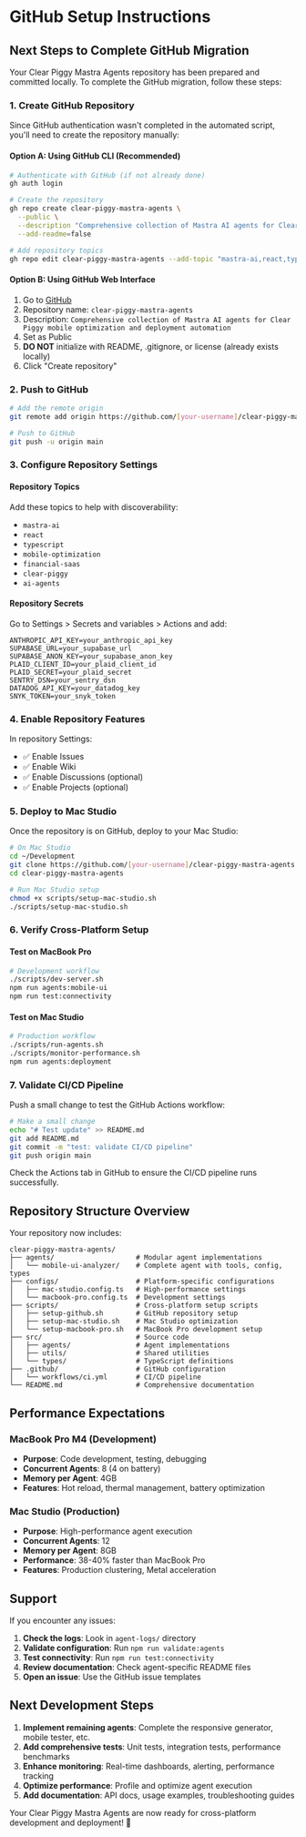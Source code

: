 # GitHub Setup Instructions

## Next Steps to Complete GitHub Migration

Your Clear Piggy Mastra Agents repository has been prepared and committed locally. To complete the GitHub migration, follow these steps:

### 1. Create GitHub Repository

Since GitHub authentication wasn't completed in the automated script, you'll need to create the repository manually:

#### Option A: Using GitHub CLI (Recommended)
```bash
# Authenticate with GitHub (if not already done)
gh auth login

# Create the repository
gh repo create clear-piggy-mastra-agents \
  --public \
  --description "Comprehensive collection of Mastra AI agents for Clear Piggy mobile optimization and deployment automation" \
  --add-readme=false

# Add repository topics
gh repo edit clear-piggy-mastra-agents --add-topic "mastra-ai,react,typescript,mobile-optimization,financial-saas,clear-piggy,ai-agents"
```

#### Option B: Using GitHub Web Interface
1. Go to [GitHub](https://github.com/new)
2. Repository name: `clear-piggy-mastra-agents`
3. Description: `Comprehensive collection of Mastra AI agents for Clear Piggy mobile optimization and deployment automation`
4. Set as Public
5. **DO NOT** initialize with README, .gitignore, or license (already exists locally)
6. Click "Create repository"

### 2. Push to GitHub

```bash
# Add the remote origin
git remote add origin https://github.com/[your-username]/clear-piggy-mastra-agents.git

# Push to GitHub
git push -u origin main
```

### 3. Configure Repository Settings

#### Repository Topics
Add these topics to help with discoverability:
- `mastra-ai`
- `react`
- `typescript`
- `mobile-optimization`
- `financial-saas`
- `clear-piggy`
- `ai-agents`

#### Repository Secrets
Go to Settings > Secrets and variables > Actions and add:

```env
ANTHROPIC_API_KEY=your_anthropic_api_key
SUPABASE_URL=your_supabase_url
SUPABASE_ANON_KEY=your_supabase_anon_key
PLAID_CLIENT_ID=your_plaid_client_id
PLAID_SECRET=your_plaid_secret
SENTRY_DSN=your_sentry_dsn
DATADOG_API_KEY=your_datadog_key
SNYK_TOKEN=your_snyk_token
```

### 4. Enable Repository Features

In repository Settings:
- ✅ Enable Issues
- ✅ Enable Wiki  
- ✅ Enable Discussions (optional)
- ✅ Enable Projects (optional)

### 5. Deploy to Mac Studio

Once the repository is on GitHub, deploy to your Mac Studio:

```bash
# On Mac Studio
cd ~/Development
git clone https://github.com/[your-username]/clear-piggy-mastra-agents.git
cd clear-piggy-mastra-agents

# Run Mac Studio setup
chmod +x scripts/setup-mac-studio.sh
./scripts/setup-mac-studio.sh
```

### 6. Verify Cross-Platform Setup

#### Test on MacBook Pro
```bash
# Development workflow
./scripts/dev-server.sh
npm run agents:mobile-ui
npm run test:connectivity
```

#### Test on Mac Studio
```bash
# Production workflow
./scripts/run-agents.sh
./scripts/monitor-performance.sh
npm run agents:deployment
```

### 7. Validate CI/CD Pipeline

Push a small change to test the GitHub Actions workflow:

```bash
# Make a small change
echo "# Test update" >> README.md
git add README.md
git commit -m "test: validate CI/CD pipeline"
git push origin main
```

Check the Actions tab in GitHub to ensure the CI/CD pipeline runs successfully.

## Repository Structure Overview

Your repository now includes:

```
clear-piggy-mastra-agents/
├── agents/                    # Modular agent implementations
│   └── mobile-ui-analyzer/    # Complete agent with tools, config, types
├── configs/                   # Platform-specific configurations
│   ├── mac-studio.config.ts   # High-performance settings
│   └── macbook-pro.config.ts  # Development settings
├── scripts/                   # Cross-platform setup scripts
│   ├── setup-github.sh        # GitHub repository setup
│   ├── setup-mac-studio.sh    # Mac Studio optimization
│   └── setup-macbook-pro.sh   # MacBook Pro development setup
├── src/                       # Source code
│   ├── agents/                # Agent implementations
│   ├── utils/                 # Shared utilities
│   └── types/                 # TypeScript definitions
├── .github/                   # GitHub configuration
│   └── workflows/ci.yml       # CI/CD pipeline
└── README.md                  # Comprehensive documentation
```

## Performance Expectations

### MacBook Pro M4 (Development)
- **Purpose**: Code development, testing, debugging
- **Concurrent Agents**: 8 (4 on battery)
- **Memory per Agent**: 4GB
- **Features**: Hot reload, thermal management, battery optimization

### Mac Studio (Production)
- **Purpose**: High-performance agent execution
- **Concurrent Agents**: 12
- **Memory per Agent**: 8GB
- **Performance**: 38-40% faster than MacBook Pro
- **Features**: Production clustering, Metal acceleration

## Support

If you encounter any issues:

1. **Check the logs**: Look in `agent-logs/` directory
2. **Validate configuration**: Run `npm run validate:agents`
3. **Test connectivity**: Run `npm run test:connectivity`
4. **Review documentation**: Check agent-specific README files
5. **Open an issue**: Use the GitHub issue templates

## Next Development Steps

1. **Implement remaining agents**: Complete the responsive generator, mobile tester, etc.
2. **Add comprehensive tests**: Unit tests, integration tests, performance benchmarks
3. **Enhance monitoring**: Real-time dashboards, alerting, performance tracking
4. **Optimize performance**: Profile and optimize agent execution
5. **Add documentation**: API docs, usage examples, troubleshooting guides

Your Clear Piggy Mastra Agents are now ready for cross-platform development and deployment! 🚀